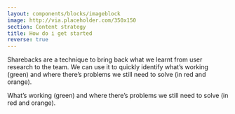 ```yaml
---
layout: components/blocks/imageblock
image: http://via.placeholder.com/350x150
section: Content strategy
title: How do i get started
reverse: true
---
```

Sharebacks are a technique to bring back what we learnt from user research to the team. We can use it to quickly identify what’s working (green) and where there’s problems we still need to solve (in red and orange).

What’s working (green) and where there’s problems we still need to solve (in red and orange).

